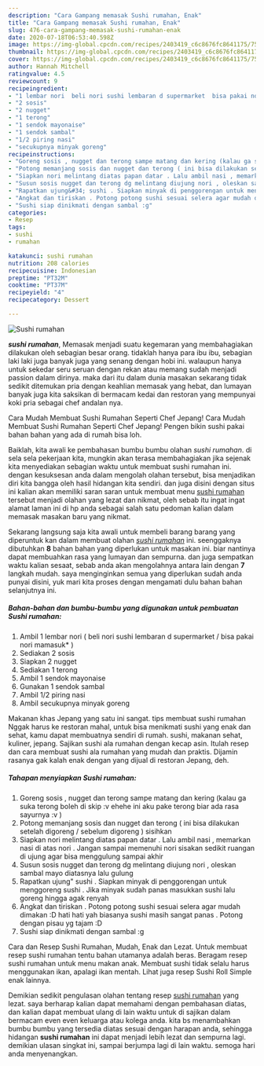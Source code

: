 ```yaml
---
description: "Cara Gampang memasak Sushi rumahan, Enak"
title: "Cara Gampang memasak Sushi rumahan, Enak"
slug: 476-cara-gampang-memasak-sushi-rumahan-enak
date: 2020-07-18T06:53:40.598Z
image: https://img-global.cpcdn.com/recipes/2403419_c6c8676fc8641175/751x532cq70/sushi-rumahan-foto-resep-utama.jpg
thumbnail: https://img-global.cpcdn.com/recipes/2403419_c6c8676fc8641175/751x532cq70/sushi-rumahan-foto-resep-utama.jpg
cover: https://img-global.cpcdn.com/recipes/2403419_c6c8676fc8641175/751x532cq70/sushi-rumahan-foto-resep-utama.jpg
author: Hannah Mitchell
ratingvalue: 4.5
reviewcount: 9
recipeingredient:
- "1 lembar nori  beli nori sushi lembaran d supermarket  bisa pakai nori mamasuk "
- "2 sosis"
- "2 nugget"
- "1 terong"
- "1 sendok mayonaise"
- "1 sendok sambal"
- "1/2 piring nasi"
- "secukupnya minyak goreng"
recipeinstructions:
- "Goreng sosis , nugget dan terong sampe matang dan kering (kalau ga suka terong boleh di skip :v ehehe ini aku pake terong biar ada rasa sayurnya :v )"
- "Potong memanjang sosis dan nugget dan terong ( ini bisa dilakukan setelah digoreng / sebelum digoreng ) sisihkan"
- "Siapkan nori melintang diatas papan datar . Lalu ambil nasi , memarkan nasi di atas nori . Jangan sampai memenuhi nori sisakan sedikit ruangan di ujung agar bisa menggulung sampai akhir"
- "Susun sosis nugget dan terong dg melintang diujung nori , oleskan sambal mayo diatasnya lalu gulung"
- "Rapatkan ujung&#34; sushi . Siapkan minyak di penggorengan untuk menggoreng sushi . Jika minyak sudah panas masukkan sushi lalu goreng hingga agak renyah"
- "Angkat dan tiriskan . Potong potong sushi sesuai selera agar mudah dimakan :D hati hati yah biasanya sushi masih sangat panas . Potong dengan pisau yg tajam :D"
- "Sushi siap dinikmati dengan sambal :g"
categories:
- Resep
tags:
- sushi
- rumahan

katakunci: sushi rumahan 
nutrition: 208 calories
recipecuisine: Indonesian
preptime: "PT32M"
cooktime: "PT37M"
recipeyield: "4"
recipecategory: Dessert

---
```



![Sushi rumahan](https://img-global.cpcdn.com/recipes/2403419_c6c8676fc8641175/751x532cq70/sushi-rumahan-foto-resep-utama.jpg)

<b><i>sushi rumahan</i></b>, Memasak menjadi suatu kegemaran yang membahagiakan dilakukan oleh sebagian besar orang. tidaklah hanya para ibu ibu, sebagian laki laki juga banyak juga yang senang dengan hobi ini. walaupun hanya untuk sekedar seru seruan dengan rekan atau memang sudah menjadi passion dalam dirinya. maka dari itu dalam dunia masakan sekarang tidak sedikit ditemukan pria dengan keahlian memasak yang hebat, dan lumayan banyak juga kita saksikan di bermacam kedai dan restoran yang mempunyai koki pria sebagai chef andalan nya.

Cara Mudah Membuat Sushi Rumahan Seperti Chef Jepang! Cara Mudah Membuat Sushi Rumahan Seperti Chef Jepang! Pengen bikin sushi pakai bahan bahan yang ada di rumah bisa loh.

Baiklah, kita awali ke pembahasan bumbu bumbu olahan <i>sushi rumahan</i>. di sela sela pekerjaan kita, mungkin akan terasa membahagiakan jika sejenak kita menyediakan sebagian waktu untuk membuat sushi rumahan ini. dengan kesuksesan anda dalam mengolah olahan tersebut, bisa menjadikan diri kita bangga oleh hasil hidangan kita sendiri. dan juga disini dengan situs ini kalian akan memiliki saran saran untuk membuat menu <u>sushi rumahan</u> tersebut menjadi olahan yang lezat dan nikmat, oleh sebab itu ingat ingat alamat laman ini di hp anda sebagai salah satu pedoman kalian dalam memasak masakan baru yang nikmat.


Sekarang langsung saja kita awali untuk membeli barang barang yang diperuntuk kan dalam membuat olahan <u><i>sushi rumahan</i></u> ini. seenggaknya dibutuhkan <b>8</b> bahan bahan yang diperlukan untuk masakan ini. biar nantinya dapat membuahkan rasa yang lumayan dan sempurna. dan juga sempatkan waktu kalian sesaat, sebab anda akan mengolahnya antara lain dengan <b>7</b> langkah mudah. saya menginginkan semua yang diperlukan sudah anda punyai disini, yuk mari kita proses dengan mengamati dulu bahan bahan selanjutnya ini.

<!--inarticleads1-->

##### Bahan-bahan dan bumbu-bumbu yang digunakan untuk pembuatan Sushi rumahan:

1. Ambil 1 lembar nori ( beli nori sushi lembaran d supermarket / bisa pakai nori mamasuk* )
1. Sediakan 2 sosis
1. Siapkan 2 nugget
1. Sediakan 1 terong
1. Ambil 1 sendok mayonaise
1. Gunakan 1 sendok sambal
1. Ambil 1/2 piring nasi
1. Ambil secukupnya minyak goreng


Makanan khas Jepang yang satu ini sangat. tips membuat sushi rumahan Nggak harus ke restoran mahal, untuk bisa menikmati sushi yang enak dan sehat, kamu dapat membuatnya sendiri di rumah. sushi, makanan sehat, kuliner, jepang. Sajikan sushi ala rumahan dengan kecap asin. Itulah resep dan cara membuat sushi ala rumahan yang mudah dan praktis. Dijamin rasanya gak kalah enak dengan yang dijual di restoran Jepang, deh. 

<!--inarticleads2-->

##### Tahapan menyiapkan Sushi rumahan:

1. Goreng sosis , nugget dan terong sampe matang dan kering (kalau ga suka terong boleh di skip :v ehehe ini aku pake terong biar ada rasa sayurnya :v )
1. Potong memanjang sosis dan nugget dan terong ( ini bisa dilakukan setelah digoreng / sebelum digoreng ) sisihkan
1. Siapkan nori melintang diatas papan datar . Lalu ambil nasi , memarkan nasi di atas nori . Jangan sampai memenuhi nori sisakan sedikit ruangan di ujung agar bisa menggulung sampai akhir
1. Susun sosis nugget dan terong dg melintang diujung nori , oleskan sambal mayo diatasnya lalu gulung
1. Rapatkan ujung&#34; sushi . Siapkan minyak di penggorengan untuk menggoreng sushi . Jika minyak sudah panas masukkan sushi lalu goreng hingga agak renyah
1. Angkat dan tiriskan . Potong potong sushi sesuai selera agar mudah dimakan :D hati hati yah biasanya sushi masih sangat panas . Potong dengan pisau yg tajam :D
1. Sushi siap dinikmati dengan sambal :g


Cara dan Resep Sushi Rumahan, Mudah, Enak dan Lezat. Untuk membuat resep sushi rumahan tentu bahan utamanya adalah beras. Beragam resep sushi rumahan untuk menu makan anak. Membuat sushi tidak selalu harus menggunakan ikan, apalagi ikan mentah. Lihat juga resep Sushi Roll Simple enak lainnya. 

Demikian sedikit pengulasan olahan tentang resep <u>sushi rumahan</u> yang lezat. saya berharap kalian dapat memahami dengan pembahasan diatas, dan kalian dapat membuat ulang di lain waktu untuk di sajikan dalam bermacam even even keluarga atau kolega anda. kita bs menambahkan bumbu bumbu yang tersedia diatas sesuai dengan harapan anda, sehingga hidangan <b>sushi rumahan</b> ini dapat menjadi lebih lezat dan sempurna lagi. demikian ulasan singkat ini, sampai berjumpa lagi di lain waktu. semoga hari anda menyenangkan.

